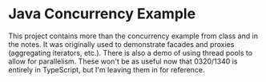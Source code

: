 # Java Concurrency Example 

This project contains more than the concurrency example from class and in the notes. It was originally used to demonstrate facades and proxies (aggregating iterators, etc.). There is also a demo of using thread pools to allow for parallelism. These won't be as useful now that 0320/1340 is entirely in TypeScript, but I'm leaving them in for reference.

